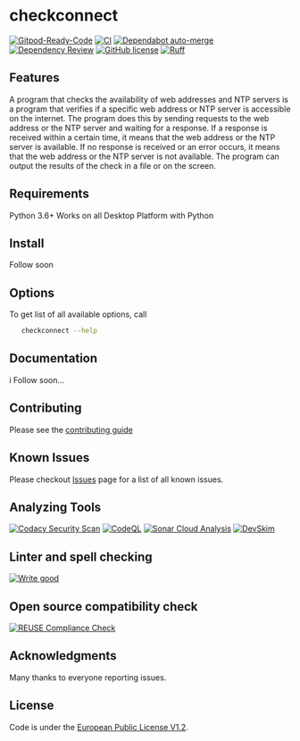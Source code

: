 # checkconnect

[![Gitpod-Ready-Code][gitpod_badge]][gitpod]
[![CI][ci_action_badge]][ci_action]
[![Dependabot auto-merge][dependabot_action_badge]][depandabot_action]
[![Dependency Review][dependency_review_action_badge]][dependency_review_action]
[![GitHub license][github_license_badge]][euplv1.2_license]
[![Ruff][ruff_badge]][ruff]

## Features

A program that checks the availability of web addresses and NTP servers is a program that verifies if a specific web address or NTP server is accessible on the internet. The program does this by sending requests to the web address or the NTP server and waiting for a response. If a response is received within a certain time, it means that the web address or the NTP server is available. If no response is received or an error occurs, it means that the web address or the NTP server is not available. The program can output the results of the check in a file or on the screen.

## Requirements

Python 3.6+
Works on all Desktop Platform with Python

## Install

Follow soon

## Options

To get list of all available options, call

```bash
   checkconnect --help
```

## Documentation

i Follow soon...

## Contributing

Please see the [contributing guide][contribution_guide]

## Known Issues

Please checkout [Issues][github_issues] page for a list of all known issues.

## Analyzing Tools

[![Codacy Security Scan][codacy_action_badge]][codacy_action]
[![CodeQL][codeql_action_badge]][codeql_action]
[![Sonar Cloud Analysis][sonarcloud_action_badge]][sonarcloud_action]
[![DevSkim][devskim_action_badge]][devskim_action]

## Linter and spell checking

[![Write good][writegood_action_badge]][writegood_action]

## Open source compatibility check

[![REUSE Compliance Check][reuse_compliance_action_badge]][reuse_compliance_action]

## Acknowledgments

Many thanks to everyone reporting issues.

## License

Code is under the [European Public License V1.2][license].

[ci_action]: https://github.com/jmuelbert/checkconnect/actions/workflows/ci.yml
[ci_action_badge]: https://github.com/jmuelbert/checkconnect/actions/workflows/ci.yml/badge.svg
[codacy_action]: https://app.codacy.com/gh/jmuelbert/checkconnect/dashboard?utm_source=gh&utm_medium=referral&utm_content=&utm_campaign=Badge_grade
[codacy_action_badge]: https://app.codacy.com/project/badge/Grade/5540e367f8564b249334da47b20a6953
[codeql_action]: https://github.com/jmuelbert/checkconnect/actions/workflows/codeql-analysis.yml
[codeql_action_badge]: https://github.com/jmuelbert/checkconnect/actions/workflows/codeql-analysis.yml/badge.svg
[contribution_guide]: https://github.com/jmuelbert/checkconnect/blob/master/.github/CONTRIBUTING.md
[depandabot_action]: https://github.com/jmuelbert/checkconnect/actions/workflows/dependabot-merge.yml
[dependabot_action_badge]: https://github.com/jmuelbert/checkconnect/actions/workflows/dependabot-merge.yml/badge.svg
[dependency_review_action]: https://github.com/jmuelbert/checkconnect/actions/workflows/dependency-review.yml
[dependency_review_action_badge]: https://github.com/jmuelbert/checkconnect/actions/workflows/dependency-review.yml/badge.svg
[devskim_action]: https://github.com/jmuelbert/checkconnect/actions/workflows/devskim-analysis.yml
[devskim_action_badge]: https://github.com/jmuelbert/checkconnect/actions/workflows/devskim-analysis.yml/badge.svg
[euplv1.2_license]: https://joinup.ec.europa.eu/page/eupl-text-11-12
[github_issues]: https://github.com/jmuelbert/checkconnect/issues
[github_license_badge]: https://img.shields.io/badge/license-EUPL-blue.svg
[gitpod]: https://gitpod.io/#https://github.com/jmuelbert/checkconnect
[gitpod_badge]: https://img.shields.io/badge/Gitpod-Ready--to--Code-blue?logo=gitpod
[license]: https://github.com/jmuelbert/checkconnect/blob/master/LICENSE
[reuse_compliance_action]: https://github.com/jmuelbert/checkconnect/actions/workflows/reuse-check.yml
[reuse_compliance_action_badge]: https://github.com/jmuelbert/checkconnect/actions/workflows/reuse-check.yml/badge.svg
[ruff]: https://github.com/charliermarsh/ruff
[ruff_badge]: https://img.shields.io/endpoint?url=https://raw.githubusercontent.com/charliermarsh/ruff/main/assets/badge/v2.json
[sonarcloud_action]: https://github.com/jmuelbert/checkconnect/actions/workflows/sonarcloud-analysis.yml
[sonarcloud_action_badge]: https://github.com/jmuelbert/checkconnect/actions/workflows/sonarcloud-analysis.yml/badge.svg
[writegood_action]: https://github.com/jmuelbert/checkconnect/actions/workflows/write-good.yml
[writegood_action_badge]: https://github.com/jmuelbert/checkconnect/actions/workflows/write-good.yml/badge.svg
